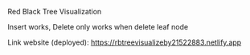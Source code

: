 Red Black Tree Visualization

Insert works, Delete only works when delete leaf node

Link website (deployed): https://rbtreevisualizeby21522883.netlify.app
